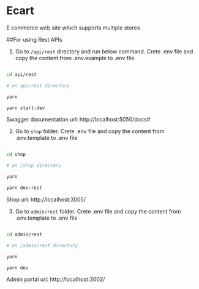 
# Ecart

E commerce web site which supports multiple stores

##For using Rest APIs  

1. Go to `/api/rest` directory and run below command. Crete .env file and copy the content from .env.example to .env file

```bash

cd api/rest

# on api/rest directory

yarn

yarn start:dev

```

Swagger documentation url: http://localhost:5050/docs#

  

2. Go to `shop` folder.  Crete .env file and copy the content from .env.template to .env file

  

```bash

cd shop

# on /shop directory

yarn

yarn dev:rest

```

Shop url: http://localhost:3005/

  

3. Go to `admin/rest` folder.  Crete .env file and copy the content from .env.template to .env file

  

```bash

cd admin/rest

# on /admin/rest directory

yarn

yarn dev

```

Admin portal url: http://localhost:3002/
